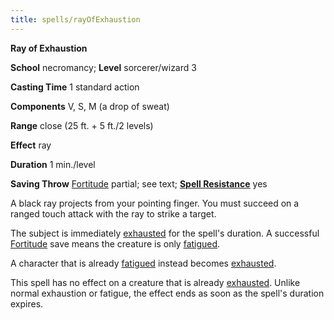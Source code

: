 ```yaml
---
title: spells/rayOfExhaustion
---
```

 **Ray of Exhaustion**

**School** necromancy; **Level** sorcerer/wizard 3

**Casting Time** 1 standard action

**Components** V, S, M (a drop of sweat)

**Range** close (25 ft. + 5 ft./2 levels)

**Effect** ray

**Duration** 1 min./level

**Saving Throw** [Fortitude](../combat#_fortitude) partial; see text; **[Spell Resistance](../glossary#_spell-resistance)** yes

A black ray projects from your pointing finger. You must succeed on a ranged touch attack with the ray to strike a target.

The subject is immediately [exhausted](../glossary#_exhausted) for the spell's duration. A successful [Fortitude](../combat#_fortitude) save means the creature is only [fatigued](../glossary#_fatigued).

A character that is already [fatigued](../glossary#_fatigued) instead becomes [exhausted](../glossary#_exhausted).

This spell has no effect on a creature that is already [exhausted](../glossary#_exhausted). Unlike normal exhaustion or fatigue, the effect ends as soon as the spell's duration expires.

